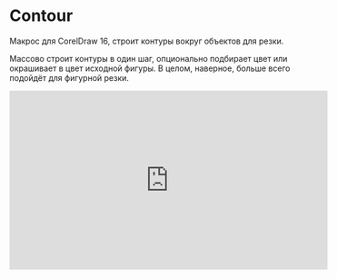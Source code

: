 # Contour
Макрос для CorelDraw 16, строит контуры вокруг объектов для резки.

 Массово строит контуры в один шаг, опционально подбирает цвет или окрашивает в цвет исходной фигуры. В целом, наверное, больше всего подойдёт для фигурной резки.

<iframe width="560" height="315" src="https://www.youtube.com/embed/qNoxuICsr2A?si=bmBOVz8pNxjBBuKh" title="YouTube video player" frameborder="0" allow="accelerometer; autoplay; clipboard-write; encrypted-media; gyroscope; picture-in-picture; web-share" allowfullscreen></iframe>
